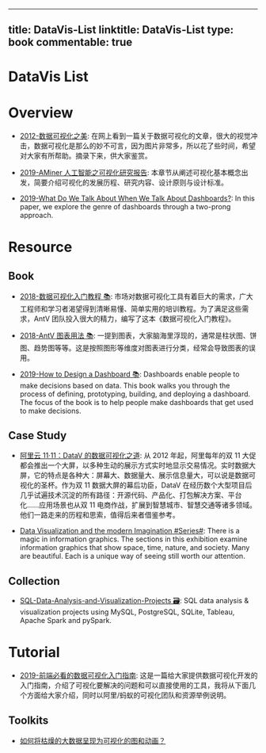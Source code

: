 
---
title: DataVis-List
linktitle: DataVis-List
type: book
commentable: true
---

# DataVis List

# Overview

- [2012-数据可视化之美](http://www.ituring.com.cn/article/9967): 在网上看到一篇关于数据可视化的文章，很大的视觉冲击，数据可视化是那么的妙不可言，因为图片非常多，所以花了些时间，希望对大家有所帮助。摘录下来，供大家鉴赏。

- [2019-AMiner 人工智能之可视化研究报告](https://static.aminer.cn/misc/pdf/visualization.pdf): 本章节从阐述可视化基本概念出发，简要介绍可视化的发展历程、研究内容、设计原则与设计标准。

- [2019-What Do We Talk About When We Talk About Dashboards?](https://alper.datav.is/publications/dashboards/): In this paper, we explore the genre of dashboards through a two-prong approach.

# Resource

## Book

- [2018-数据可视化入门教程 📚](https://www.yuque.com/mo-college/beginner-tutorial): 市场对数据可视化工具有着巨大的需求，广大工程师和学习者渴望得到清晰易懂、简单实用的培训教程。为了满足这些需求，AntV 团队投入很大的精力，编写了这本《数据可视化入门教程》。

- [2018-AntV 图表用法 📚](https://antv.alipay.com/zh-cn/vis/chart/index.html): 一提到图表，大家脑海里浮现的，通常是柱状图、饼图、趋势图等等。这是按照图形等维度对图表进行分类，经常会导致图表的误用。

- [2019-How to Design a Dashboard 📚](https://dataschool.com/how-to-design-a-dashboard/): Dashboards enable people to make decisions based on data. This book walks you through the process of defining, prototyping, building, and deploying a dashboard. The focus of the book is to help people make dashboards that get used to make decisions.

## Case Study

- [阿里云 11·11：DataV 的数据可视化之道](https://parg.co/U6K): 从 2012 年起，阿里每年的双 11 大促都会推出一个大屏，以多种生动的展示方式实时地显示交易情况。实时数据大屏，它的特点是各种大：屏幕大、数据量大、展示信息量大，可以说是数据可视化的圣杯。作为双 11 数据大屏的幕后功臣，DataV 在经历数个大型项目后几乎试遍技术沉淀的所有路径：开源代码、产品化、打包解决方案、平台化……应用场景也从双 11 电商作战，扩展到智慧城市、智慧交通等诸多领域。他们一路走来的历程和思索，值得后来者借鉴参考。

- [Data Visualization and the modern Imagination #Series#](https://exhibits.stanford.edu/dataviz): There is a magic in information graphics. The sections in this exhibition examine information graphics that show space, time, nature, and society. Many are beautiful. Each is a unique way of seeing still worth our attention.

## Collection

- [SQL-Data-Analysis-and-Visualization-Projects 🗃️](https://github.com/ptyadana/SQL-Data-Analysis-and-Visualization-Projects): SQL data analysis & visualization projects using MySQL, PostgreSQL, SQLite, Tableau, Apache Spark and pySpark.

# Tutorial

- [2019-前端必看的数据可视化入门指南](https://www.pushvps.com/1926.html): 这是一篇给大家提供数据可视化开发的入门指南，介绍了可视化要解决的问题和可以直接使用的工具，我将从下面几个方面给大家介绍，同时以阿里/蚂蚁的可视化团队和资源举例说明。

## Toolkits

- [如何将枯燥的大数据呈现为可视化的图和动画？](http://6me.us/PcSM)

    